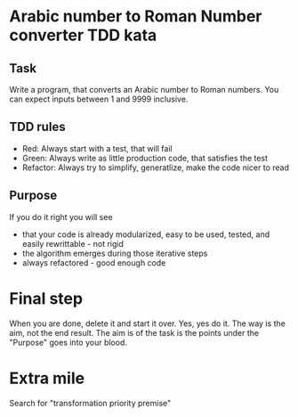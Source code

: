 # Arabic number to Roman Number converter TDD kata

## Task
Write a program, that converts an Arabic number to Roman numbers. You can expect inputs between 1 and 9999 inclusive.

## TDD rules
- Red: Always start with a test, that will fail
- Green: Always write as little production code, that satisfies the test
- Refactor: Always try to simplify, generatlize, make the code nicer to read

## Purpose
If you do it right you will see
 - that your code is already modularized, easy to be used, tested, and easily rewrittable - not rigid
 - the algorithm emerges during those iterative steps
 - always refactored - good enough code

# Final step
When you are done, delete it and start it over. Yes, yes do it.
The way is the aim, not the end result. The aim is of the task is the points under the "Purpose" goes into your blood.

# Extra mile
Search for "transformation priority premise"
